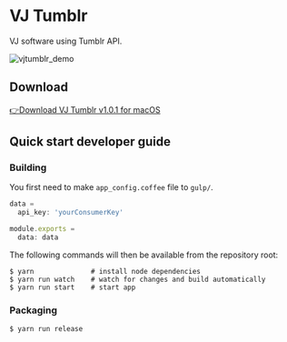 # VJ Tumblr

VJ software using Tumblr API.

![vjtumblr_demo](https://cloud.githubusercontent.com/assets/945841/11456504/c9431a0a-96ce-11e5-9383-2092d0abf6b2.gif)

## Download

[👉Download VJ Tumblr v1.0.1 for macOS](https://github.com/putchom/vjtumblr/releases)

## Quick start developer guide

### Building

You first need to make `app_config.coffee` file to `gulp/`.

```js
data =
  api_key: 'yourConsumerKey'

module.exports =
  data: data
```

The following commands will then be available from the repository root:

```
$ yarn              # install node dependencies
$ yarn run watch    # watch for changes and build automatically
$ yarn run start    # start app
```

### Packaging

```
$ yarn run release
```
